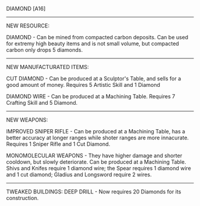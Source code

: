 DIAMOND [A16]

----
NEW RESOURCE:

DIAMOND - Can be mined from compacted carbon deposits. Can be used for extremy high beauty items and is not small volume, but compacted carbon only drops 5 diamonds.

----	
NEW MANUFACTURATED ITEMS:

CUT DIAMOND - Can be produced at a Sculptor's Table, and sells for a good amount of money. Requires 5 Artistic Skill and 1 Diamond

DIAMOND WIRE - Can be produced at a Machining Table. Requires 7 Crafting Skill and 5 Diamond.

----	
NEW WEAPONS:

IMPROVED SNIPER RIFLE - Can be produced at a Machining Table, has a better accuracy at longer ranges while shoter ranges are more innacurate. Requires 1 Sniper Rifle and 1 Cut Diamond.

MONOMOLECULAR WEAPONS - They have higher damage and shorter cooldown, but slowly deteriorate. Can be produced at a Machining Table. Shivs and Knifes require 1 diamond wire; the Spear requires 1 diamond wire and 1 cut diamond; Gladius and Longsword require 2 wires.

----	
TWEAKED BUILDINGS:
	DEEP DRILL - Now requires 20 Diamonds for its construction.

